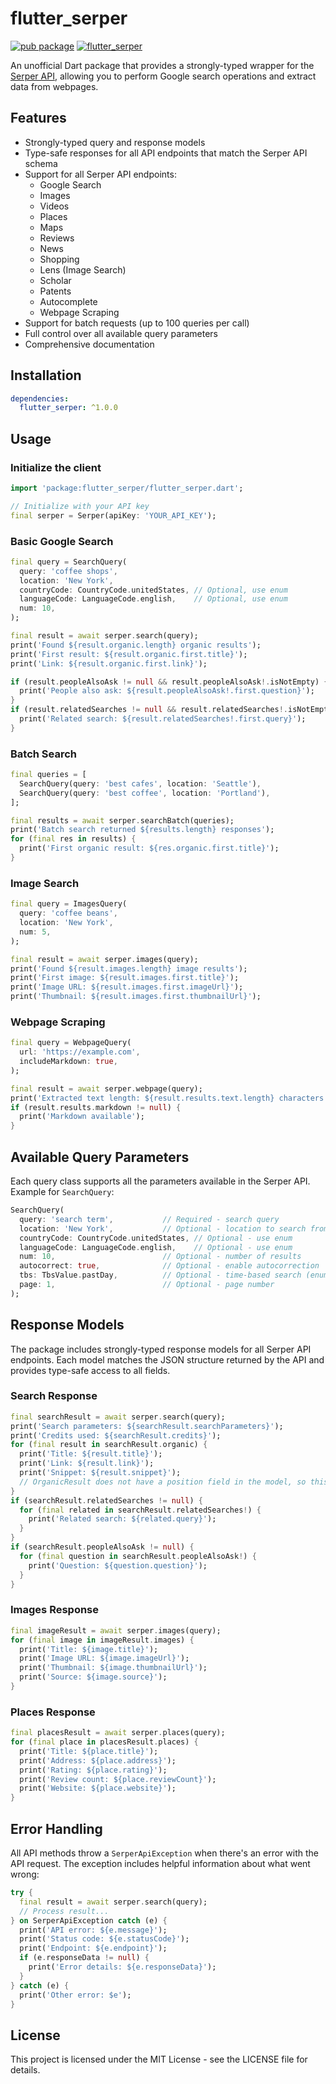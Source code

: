 # flutter_serper

[![pub package](https://img.shields.io/pub/v/flutter_serper.svg)](https://pub.dev/packages/flutter_serper)
[![flutter_serper](https://github.com/jcalven/flutter_serper/actions/workflows/main.yaml/badge.svg?branch=main)](https://github.com/jcalven/flutter_serper/actions/workflows/main.yaml)

An unofficial Dart package that provides a strongly-typed wrapper for the [Serper API](https://serper.dev/), allowing you to perform Google search operations and extract data from webpages.

## Features

- Strongly-typed query and response models
- Type-safe responses for all API endpoints that match the Serper API schema
- Support for all Serper API endpoints:
  - Google Search
  - Images
  - Videos
  - Places
  - Maps
  - Reviews
  - News
  - Shopping
  - Lens (Image Search) 
  - Scholar
  - Patents
  - Autocomplete
  - Webpage Scraping
- Support for batch requests (up to 100 queries per call)
- Full control over all available query parameters
- Comprehensive documentation

## Installation

```yaml
dependencies:
  flutter_serper: ^1.0.0
```

## Usage

### Initialize the client

```dart
import 'package:flutter_serper/flutter_serper.dart';

// Initialize with your API key
final serper = Serper(apiKey: 'YOUR_API_KEY');
```


### Basic Google Search

```dart
final query = SearchQuery(
  query: 'coffee shops',
  location: 'New York',
  countryCode: CountryCode.unitedStates, // Optional, use enum
  languageCode: LanguageCode.english,    // Optional, use enum
  num: 10,
);

final result = await serper.search(query);
print('Found ${result.organic.length} organic results');
print('First result: ${result.organic.first.title}');
print('Link: ${result.organic.first.link}');

if (result.peopleAlsoAsk != null && result.peopleAlsoAsk!.isNotEmpty) {
  print('People also ask: ${result.peopleAlsoAsk!.first.question}');
}
if (result.relatedSearches != null && result.relatedSearches!.isNotEmpty) {
  print('Related search: ${result.relatedSearches!.first.query}');
}
```


### Batch Search

```dart
final queries = [
  SearchQuery(query: 'best cafes', location: 'Seattle'),
  SearchQuery(query: 'best coffee', location: 'Portland'),
];

final results = await serper.searchBatch(queries);
print('Batch search returned ${results.length} responses');
for (final res in results) {
  print('First organic result: ${res.organic.first.title}');
}
```


### Image Search

```dart
final query = ImagesQuery(
  query: 'coffee beans',
  location: 'New York',
  num: 5,
);

final result = await serper.images(query);
print('Found ${result.images.length} image results');
print('First image: ${result.images.first.title}');
print('Image URL: ${result.images.first.imageUrl}');
print('Thumbnail: ${result.images.first.thumbnailUrl}');
```


### Webpage Scraping

```dart
final query = WebpageQuery(
  url: 'https://example.com',
  includeMarkdown: true,
);

final result = await serper.webpage(query);
print('Extracted text length: ${result.results.text.length} characters');
if (result.results.markdown != null) {
  print('Markdown available');
}
```


## Available Query Parameters

Each query class supports all the parameters available in the Serper API. Example for `SearchQuery`:

```dart
SearchQuery(
  query: 'search term',           // Required - search query
  location: 'New York',           // Optional - location to search from
  countryCode: CountryCode.unitedStates, // Optional - use enum
  languageCode: LanguageCode.english,    // Optional - use enum
  num: 10,                        // Optional - number of results
  autocorrect: true,              // Optional - enable autocorrection
  tbs: TbsValue.pastDay,          // Optional - time-based search (enum)
  page: 1,                        // Optional - page number
);
```


## Response Models

The package includes strongly-typed response models for all Serper API endpoints. Each model matches the JSON structure returned by the API and provides type-safe access to all fields.

### Search Response

```dart
final searchResult = await serper.search(query);
print('Search parameters: ${searchResult.searchParameters}');
print('Credits used: ${searchResult.credits}');
for (final result in searchResult.organic) {
  print('Title: ${result.title}');
  print('Link: ${result.link}');
  print('Snippet: ${result.snippet}');
  // OrganicResult does not have a position field in the model, so this line is removed
}
if (searchResult.relatedSearches != null) {
  for (final related in searchResult.relatedSearches!) {
    print('Related search: ${related.query}');
  }
}
if (searchResult.peopleAlsoAsk != null) {
  for (final question in searchResult.peopleAlsoAsk!) {
    print('Question: ${question.question}');
  }
}
```


### Images Response

```dart
final imageResult = await serper.images(query);
for (final image in imageResult.images) {
  print('Title: ${image.title}');
  print('Image URL: ${image.imageUrl}');
  print('Thumbnail: ${image.thumbnailUrl}');
  print('Source: ${image.source}');
}
```


### Places Response

```dart
final placesResult = await serper.places(query);
for (final place in placesResult.places) {
  print('Title: ${place.title}');
  print('Address: ${place.address}');
  print('Rating: ${place.rating}');
  print('Review count: ${place.reviewCount}');
  print('Website: ${place.website}');
}
```

## Error Handling

All API methods throw a `SerperApiException` when there's an error with the API request. The exception includes helpful information about what went wrong:

```dart
try {
  final result = await serper.search(query);
  // Process result...
} on SerperApiException catch (e) {
  print('API error: ${e.message}');
  print('Status code: ${e.statusCode}');
  print('Endpoint: ${e.endpoint}');
  if (e.responseData != null) {
    print('Error details: ${e.responseData}');
  }
} catch (e) {
  print('Other error: $e');
}
```

## License

This project is licensed under the MIT License - see the LICENSE file for details.